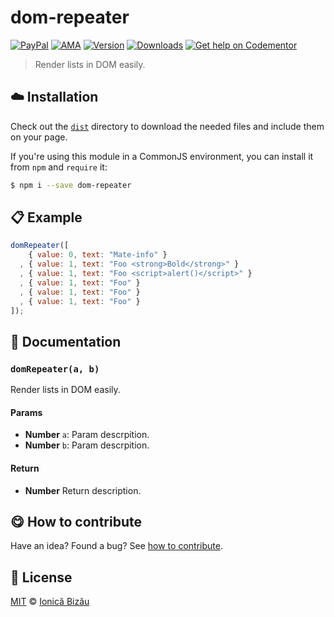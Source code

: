 
# dom-repeater

 [![PayPal](https://img.shields.io/badge/%24-paypal-f39c12.svg)][paypal-donations] [![AMA](https://img.shields.io/badge/ask%20me-anything-1abc9c.svg)](https://github.com/IonicaBizau/ama) [![Version](https://img.shields.io/npm/v/dom-repeater.svg)](https://www.npmjs.com/package/dom-repeater) [![Downloads](https://img.shields.io/npm/dt/dom-repeater.svg)](https://www.npmjs.com/package/dom-repeater) [![Get help on Codementor](https://cdn.codementor.io/badges/get_help_github.svg)](https://www.codementor.io/johnnyb?utm_source=github&utm_medium=button&utm_term=johnnyb&utm_campaign=github)

> Render lists in DOM easily.

## :cloud: Installation


Check out the [`dist`](/dist) directory to download the needed files and include them on your page.

If you're using this module in a CommonJS environment, you can install it from `npm` and `require` it:

```sh
$ npm i --save dom-repeater
```


## :clipboard: Example



```js
domRepeater([
    { value: 0, text: "Mate-info" }
  , { value: 1, text: "Foo <strong>Bold</strong>" }
  , { value: 1, text: "Foo <script>alert()</script>" }
  , { value: 1, text: "Foo" }
  , { value: 1, text: "Foo" }
  , { value: 1, text: "Foo" }
]);
```

## :memo: Documentation


### `domRepeater(a, b)`
Render lists in DOM easily.

#### Params
- **Number** `a`: Param descrpition.
- **Number** `b`: Param descrpition.

#### Return
- **Number** Return description.



## :yum: How to contribute
Have an idea? Found a bug? See [how to contribute][contributing].


## :scroll: License

[MIT][license] © [Ionică Bizău][website]

[paypal-donations]: https://www.paypal.com/cgi-bin/webscr?cmd=_s-xclick&hosted_button_id=RVXDDLKKLQRJW
[donate-now]: http://i.imgur.com/6cMbHOC.png

[license]: http://showalicense.com/?fullname=Ionic%C4%83%20Biz%C4%83u%20%3Cbizauionica%40gmail.com%3E%20(http%3A%2F%2Fionicabizau.net)&year=2016#license-mit
[website]: http://ionicabizau.net
[contributing]: /CONTRIBUTING.md
[docs]: /DOCUMENTATION.md
